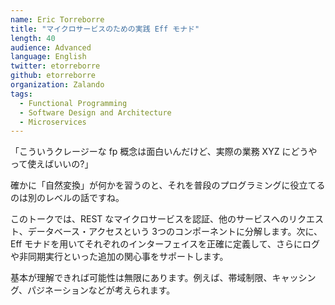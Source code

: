 ```yaml
---
name: Eric Torreborre
title: "マイクロサービスのための実践 Eff モナド"
length: 40
audience: Advanced
language: English
twitter: etorreborre
github: etorreborre
organization: Zalando
tags:
  - Functional Programming
  - Software Design and Architecture
  - Microservices
---
```

「こういうクレージーな fp 概念は面白いんだけど、実際の業務 XYZ にどうやって使えばいいの?」

確かに「自然変換」が何かを習うのと、それを普段のプログラミングに役立てるのは別のレベルの話ですね。

このトークでは、REST なマイクロサービスを認証、他のサービスへのリクエスト、データベース・アクセスという 3つのコンポーネントに分解します。次に、Eff モナドを用いてそれぞれのインターフェイスを正確に定義して、さらにログや非同期実行といった追加の関心事をサポートします。

基本が理解できれば可能性は無限にあります。例えば、帯域制限、キャッシング、パジネーションなどが考えられます。
